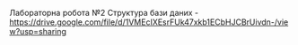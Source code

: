Лабораторна робота №2
Структура бази даних - https://drive.google.com/file/d/1VMEcIXEsrFUk47xkb1ECbHJCBrUivdn-/view?usp=sharing
